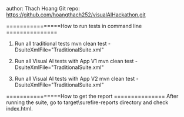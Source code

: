 author: Thach Hoang
Git repo: https://github.com/hoangthach252/visualAIHackathon.git

================How to run tests in command line ===============
1. Run all traditional tests
mvn clean test -DsuiteXmlFile="TraditionalSuite.xml"

2. Run all Visual AI tests with App V1
mvn clean test -DsuiteXmlFile="TraditionalSuite.xml"

3. Run all Visual AI tests with App V2
mvn clean test -DsuiteXmlFile="TraditionalSuite.xml"

================How to get the report ===============
After running the suite, go to target\surefire-reports directory and check index.html.
